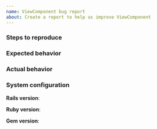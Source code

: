 ```yaml
---
name: ViewComponent bug report
about: Create a report to help us improve ViewComponent
---
```


### Steps to reproduce
<!-- Provide a series of steps or, better yet, a link to a repo to demonstrate the bug you've identified. -->

### Expected behavior
<!-- Tell us what should happen -->

### Actual behavior
<!-- Tell us what happens instead -->

### System configuration
**Rails version**:

**Ruby version**:

**Gem version**:
